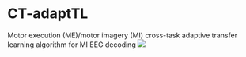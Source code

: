 # CT-adaptTL
Motor execution (ME)/motor imagery (MI) cross-task adaptive transfer learning algorithm for MI EEG decoding
![](https://github.com/yzmmmzjhu/CT-adaptTL/blob/main/CT-adaptTL.jpg)
